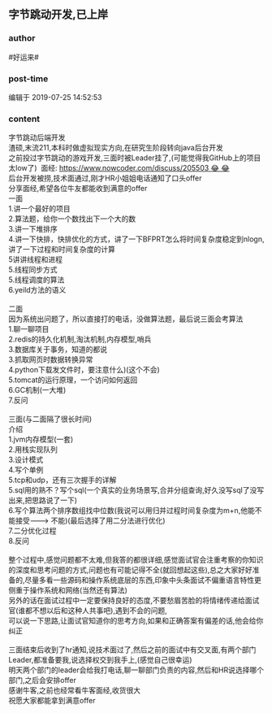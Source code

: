 ## 字节跳动开发,已上岸
### author 
#好运来#
### post-time 

编辑于  2019-07-25 14:52:53
### content 
<div class="post-topic-des nc-post-content">
 <div>
  字节跳动后端开发
 </div>
 <div>
  渣硕,末流211,本科时做虚拟现实方向,在研究生阶段转向java后台开发
 </div>
 <div>
  之前投过字节跳动的游戏开发,三面时被Leader挂了,(可能觉得我GitHub上的项目太low了)  面经:
  <a href="https://www.nowcoder.com/discuss/205503" target="_blank">
   https://www.nowcoder.com/discuss/205503
   <span>
    😂
   </span>
   <span>
    😂
   </span>
  </a>
 </div>
 <div>
  后台开发被捞,技术面通过,刚才HR小姐姐电话通知了口头offer
 </div>
 <div>
  分享面经,希望各位牛友都能收到满意的offer
 </div>
 一面
 <br/>
 1.讲一个最好的项目
 <br/>
 2.算法题，给你一个数找出下一个大的数
 <br/>
 3.讲一下堆排序
 <br/>
 4.讲一下快排，快排优化的方式，讲了一下BFPRT怎么将时间复杂度稳定到nlogn,讲了一下过程和时间复杂度的计算
 <br/>
 <div>
  5讲讲线程和进程
 </div>
 <div>
  5.线程同步方式
 </div>
 5.线程调度的算法
 <br/>
 6.yeild方法的语义
 <br/>
 <br/>
 二面
 <br/>
 因为系统出问题了，所以直接打的电话，没做算法题，最后说三面会考算法
 <br/>
 1.聊一聊项目
 <br/>
 2.redis的持久化机制,淘汰机制,内存模型,哨兵
 <br/>
 3.数据库关于事务，知道的都说
 <br/>
 3.抓取网页时数据转换异常
 <br/>
 4.python下载发文件时，要注意什么)(这个不会)
 <br/>
 5.tomcat的运行原理，一个访问如何返回
 <br/>
 6.GC机制(一大堆)
 <br/>
 7.反问
 <br/>
 <br/>
 三面(与二面隔了很长时间)
 <br/>
 介绍
 <br/>
 1.jvm内存模型(一套)
 <br/>
 2.用栈实现队列
 <br/>
 3.设计模式
 <br/>
 4.写个单例
 <br/>
 5.tcp和udp，还有三次握手的详解
 <br/>
 5.sql用的熟不？写个sql(一个真实的业务场景写,合并分组查询,好久没写sql了没写出来,把思路说了一下)
 <br/>
 6.写个算法两个排序数组找中位数(我说可以用归并过程时间复杂度为m+n,他能不能接受---&gt; 不能)(最后选择了用二分法进行优化)
 <br/>
 <div>
  7.二分优化过程
 </div>
 <div>
  8.反问
 </div>
 <div>
  <br/>
 </div>
 <div>
  整个过程中,感觉问题都不太难,但我答的都很详细,感觉面试官会注重考察的你知识的深度和思考问题的方式,问题也有可能记得不全(就回想起这些),总之大家好好准备的,尽量多看一些源码和操作系统底层的东西,印象中头条面试不偏重语言特性更侧重于操作系统和网络(当然还有算法)
 </div>
 <div>
  另外的话在面试过程中一定要保持良好的态度,不要愁眉苦脸的将情绪传递给面试官(谁都不想以后和这种人共事吧),遇到不会的问题,
 </div>
 <div>
  可以说一下思路,让面试官知道你的思考方向,如果和正确答案有偏差的话,他会给你纠正
 </div>
 <div>
  <br/>
 </div>
 <div>
  <div>
   三面结束后收到了hr通知,说技术面过了,然后之前的面试中有交叉面,有两个部门Leader,都准备要我,说选择权交到我手上,(感觉自己很幸运)
  </div>
  <div>
   明天两个部门的leader会给我打电话,聊一聊部门负责的内容,然后和HR说选择哪个部门,之后会安排offer
  </div>
  <div>
   感谢牛客,之前也经常看牛客面经,收货很大
  </div>
 </div>
 <div>
  祝愿大家都能拿到满意offer
 </div>
</div>
